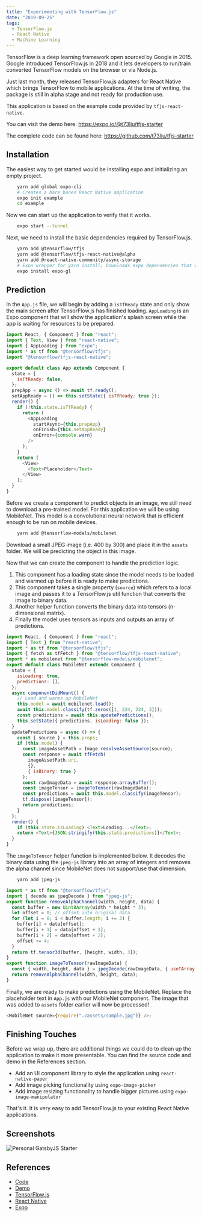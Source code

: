 ```yaml
---
title: "Experimenting with TensorFlow.js"
date: "2019-09-25"
tags:
  - TensorFlow.js
  - React Native
  - Machine Learning
---
```


TensorFlow is a deep learning framework open sourced by Google in 2015.
Google introduced TensorFlow.js in 2018 and it lets developers to run/train
converted TensorFlow models on the browser or via Node.js.

Just last month, they released TensorFlow.js adapters for React Native which
brings TensorFlow to mobile applications. At the time of writing, the package is
still in alpha stage and not ready for production use.

This application is based on the example code provided by `tfjs-react-native`.

You can visit the demo here: https://expo.io/@t73liu/tfjs-starter

The complete code can be found here: https://github.com/t73liu/tfjs-starter

## Installation

The easiest way to get started would be installing expo and initializing an empty project.

```bash
    yarn add global expo-cli
    # Creates a bare bones React Native application
    expo init example
    cd example
```

Now we can start up the application to verify that it works.

```bash
    expo start --tunnel
```

Next, we need to install the basic dependencies required by TensorFlow.js.

```bash
    yarn add @tensorflow/tfjs
    yarn add @tensorflow/tfjs-react-native@alpha
    yarn add @react-native-community/async-storage
    # Expo wrapper for yarn install; Downloads expo dependencies that work with current version
    expo install expo-gl
```

## Prediction

In the `App.js` file, we will begin by adding a `isTfReady` state and only show
the main screen after TensorFlow.js has finished loading. `AppLoading` is an Expo
component that will show the application's splash screen while the app is waiting
for resources to be prepared.

```javascript
import React, { Component } from "react";
import { Text, View } from "react-native";
import { AppLoading } from "expo";
import * as tf from "@tensorflow/tfjs";
import "@tensorflow/tfjs-react-native";

export default class App extends Component {
  state = {
    isTfReady: false,
  };
  prepApp = async () => await tf.ready();
  setAppReady = () => this.setState({ isTfReady: true });
  render() {
    if (!this.state.isTfReady) {
      return (
        <AppLoading
          startAsync={this.prepApp}
          onFinish={this.setAppReady}
          onError={console.warn}
        />
      );
    }
    return (
      <View>
        <Text>Placeholder</Text>
      </View>
    );
  }
}
```

Before we create a component to predict objects in an image, we still need to
download a pre-trained model. For this application we will be using MobileNet.
This model is a convolutional neural network that is efficient enough to be
run on mobile devices.

```bash
    yarn add @tensorflow-models/mobilenet
```

Download a small JPEG image (i.e. 400 by 300) and place it in the `assets`
folder. We will be predicting the object in this image.

Now that we can create the component to handle the prediction logic.

1. This component has a loading state since the model needs to be loaded
   and warmed up before it is ready to make predictions.
1. This component takes a single property (`source`) which refers to a local image and passes it to
   a TensorFlow.js util function that converts the image to binary data.
1. Another helper function converts the binary data into tensors (n-dimensional matrix).
1. Finally the model uses tensors as inputs and outputs an array of predictions.

```javascript
import React, { Component } from "react";
import { Text } from "react-native";
import * as tf from "@tensorflow/tfjs";
import { fetch as tfFetch } from "@tensorflow/tfjs-react-native";
import * as mobilenet from "@tensorflow-models/mobilenet";
export default class MobileNet extends Component {
  state = {
    isLoading: true,
    predictions: [],
  };
  async componentDidMount() {
    // Load and warms up MobileNet
    this.model = await mobilenet.load();
    await this.model.classify(tf.zeros([1, 224, 224, 3]));
    const predictions = await this.updatePredictions();
    this.setState({ predictions, isLoading: false });
  }
  updatePredictions = async () => {
    const { source } = this.props;
    if (this.model) {
      const imageAssetPath = Image.resolveAssetSource(source);
      const response = await tfFetch(
        imageAssetPath.uri,
        {},
        { isBinary: true }
      );
      const rawImageData = await response.arrayBuffer();
      const imageTensor = imageToTensor(rawImageData);
      const predictions = await this.model.classify(imageTensor);
      tf.dispose([imageTensor]);
      return predictions;
    }
  };
  render() {
    if (this.state.isLoading) <Text>Loading...</Text>;
    return <Text>{JSON.stringify(this.state.predictions)}</Text>;
  }
}
```

The `imageToTensor` helper function is implemented below. It decodes the binary
data using the `jpeg-js` library into an array of integers and removes
the alpha channel since MobileNet does not support/use that dimension. 

```bash
    yarn add jpeg-js
```

```javascript
import * as tf from "@tensorflow/tfjs";
import { decode as jpegDecode } from "jpeg-js";
export function removeAlphaChannel(width, height, data) {
  const buffer = new Uint8Array(width * height * 3);
  let offset = 0; // offset into original data
  for (let i = 0; i < buffer.length; i += 3) {
    buffer[i] = data[offset];
    buffer[i + 1] = data[offset + 1];
    buffer[i + 2] = data[offset + 2];
    offset += 4;
  }
  return tf.tensor3d(buffer, [height, width, 3]);
}
export function imageToTensor(rawImageData) {
  const { width, height, data } = jpegDecode(rawImageData, { useTArray: true });
  return removeAlphaChannel(width, height, data);
}
```

Finally, we are ready to make predictions using the MobileNet. Replace the
placeholder text in `App.js` with our MobileNet component. The image that
was added to `assets` folder earlier will now be processed!

```javascript
<MobileNet source={require("./assets/sample.jpg")} />;
```

## Finishing Touches

Before we wrap up, there are additional things we could do to clean up the application
to make it more presentable. You can find the source code and demo in the References section.

- Add an UI component library to style the application using `react-native-paper`
- Add image picking functionality using `expo-image-picker`
- Add image resizing functionality to handle bigger pictures using `expo-image-manipulator`

That's it. It is very easy to add TensorFlow.js to your existing React Native applications.

## Screenshots

![Personal GatsbyJS Starter](../images/prediction.png)

## References

- [Code](https://github.com/t73liu/tfjs-starter)
- [Demo](https://expo.io/@t73liu/tfjs-starter)
- [TensorFlow.js](https://www.tensorflow.org/js/)
- [React Native](https://facebook.github.io/react-native/)
- [Expo](https://expo.io//)
